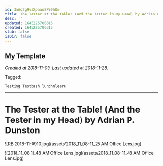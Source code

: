 ```yaml
---
id: 3nAq2g9v3XpaauEPi0hQw
title: The Tester at the Table! (And the Tester in My Head) by Adrian P  Dunston
desc: ''
updated: 1645225706315
created: 1645225706315
stub: false
isDir: false
---
```

My Template
---

_Created at 2018-11-09._
_Last updated at 2018-11-28._



Tagged: 
```
Testing Testbash lunchnlearn
```


---

# The Tester at the Table! (And the Tester in my Head) by Adrian P. Dunston


![RB 2018-11-0910.jpg](assets/2018_11_08-11_25 AM Office Lens.jpg)

![2018_11_08 11_48 AM Office Lens.jpg](assets/2018_11_08-11_48 AM Office Lens.jpg)

